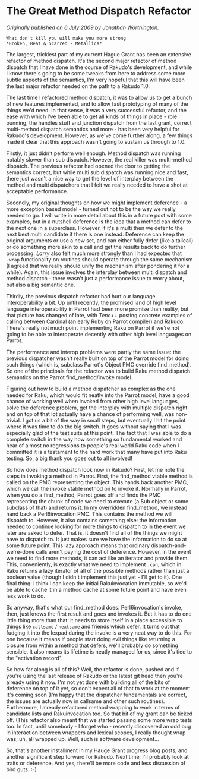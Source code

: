 # The Great Method Dispatch Refactor
    
*Originally published on [6 July 2009](https://use-perl.github.io/user/JonathanWorthington/journal/39239/) by Jonathan Worthington.*

````
What don't kill you will make you more strong
*Broken, Beat & Scarred - Metallica*
````

The largest, trickiest part of my current Hague Grant has been an extensive refactor of method dispatch. It's the second major refactor of method dispatch that I have done in the course of Rakudo's development, and while I know there's going to be some tweaks from here to address some more subtle aspects of the semantics, I'm very hopeful that this will have been the last major refactor needed on the path to a Rakudo 1.0.

The last time I refactored method dispatch, it was to allow us to get a bunch of new features implemented, and to allow fast prototyping of many of the things we'd need. In that sense, it was a very successful refactor, and the ease with which I've been able to get all kinds of things in place - role punning, the handles stuff and junction dispatch from the last grant, correct multi-method dispatch semantics and more - has been very helpful for Rakudo's development. However, as we've come further along, a few things made it clear that this approach wasn't going to sustain us through to 1.0.

Firstly, it just didn't perform well enough. Method dispatch was running notably slower than sub dispatch. However, the real killer was multi-method dispatch. The previous refactor had opened the door to getting the semantics correct, but while multi sub dispatch was running nice and fast, there just wasn't a nice way to get the level of interplay between the method and multi dispatchers that I felt we really needed to have a shot at acceptable performance.

Secondly, my original thoughts on how we might implement deference - a more exception based model - turned out not to be the way we really needed to go. I will write in more detail about this in a future post with some examples, but in a nutshell deference is the idea that a method can defer to the next one in a superclass. However, if it's a multi then we defer to the next best multi candidate if there is one instead. Deference can keep the original arguments or use a new set, and can either fully defer (like a tailcall) or do something more akin to a call and get the results back to do further processing. *Larry* also felt much more strongly than I had expected that `.wrap` functionality on routines should operate through the same mechanism (I agreed that we really should unify the mechanism after pondering it for a while). Again, this issue involves the interplay between multi dispatch and method dispatch - there wasn't just a performance issue to worry about, but also a big semantic one.

Thirdly, the previous dispatch refactor had hurt our language interoperability a bit. Up until recently, the promised land of high level language interoperability in Parrot had been more promise than reality, but that picture has changed of late, with *Tene*++ posting concrete examples of calling between Cardinal (an early Ruby on Parrot compiler) and Rakudo. There's really not much point implementing Raku on Parrot if we're not going to be able to interoperate decently with other high level languages on Parrot.

The performance and interop problems were partly the same issue: the previous dispatcher wasn't really built on top of the Parrot model for doing such things (which is, subclass Parrot's Object PMC override find_method). So one of the principals for the refactor was to build Raku method dispatch semantics on the Parrot find_method/invoke model.

Figuring out how to build a method dispatcher as complex as the one needed for Raku, which would fit neatly into the Parrot model, have a good chance of working well when invoked from other high level languages, solve the deference problem, get the interplay with multiple dispatch right and on top of that lot actually have a chance of performing well, was non-trivial. I got us a bit of the way in small steps, but eventually I hit the point where it was time to do the big switch. It goes without saying that I was especially glad of the test suite at this point. The fact that I was able to do a complete switch in the way how something so fundamental worked and hear of almost no regressions to people's real world Raku code when I committed it is a testament to the hard work that many have put into Raku testing. So, a big thank you goes out to all involved!

So how does method dispatch look now in Rakudo? First, let me note the steps in invoking a method in Parrot. First, the find_method vtable method is called on the PMC representing the object. This hands back another PMC, which we call the invoke vtable method on to invoke it. Normally in Parrot, when you do a find_method, Parrot goes off and finds the PMC representing the chunk of code we need to execute (a Sub object or some subclass of that) and returns it. In my overridden find_method, we instead hand back a Perl6invocation PMC. This contains the method we will dispatch to. However, it also contains something else: the information needed to continue looking for more things to dispatch to in the event we later are asked to defer. That is, it doesn't find all of the things we might have to dispatch to. It just makes sure we have the information to do so at some future point. This lazy approach means that ordinary dispatch-and-we're-done calls aren't paying the cost of deference. However, in the event we need to find more methods, it can act like an iterator and provide them. This, conveniently, is exactly what we need to implement `.can`, which in Raku returns a lazy iterator of all of the possible methods rather than just a boolean value (though I didn't implement this just yet - I'll get to it). One final thing: I think I can keep the initial Rakuinvocation immutable, so we'd be able to cache it in a method cache at some future point and have even less work to do.

So anyway, that's what our find_method does. Perl6invocation's invoke, then, just knows the first result and goes and invokes it. But it has to do one little thing more than that: it needs to store itself in a place accessible to things like `callsame` / `nextsame` and friends which defer. It turns out that fudging it into the lexpad during the invoke is a very neat way to do this. For one because it means if people start doing evil things like returning a closure from within a method that defers, we'll probably do something sensible. It also means its lifetime is neatly managed for us, since it's tied to the "activation record".

So how far along is all of this? Well, the refactor is done, pushed and if you're using the last release of Rakudo or the latest git head then you're already using it now. I'm not yet done with building all of the bits of deference on top of it yet, so don't expect all of that to work at the moment. It's coming soon (I'm happy that the dispatcher fundamentals are correct, the issues are actually now in callsame and other such routines). Furthermore, I already refactored method wrapping to work in terms of candidate lists and Rakuinvocation too. So that bit of my grant can be ticked off. (This refactor also meant that we started passing some more wrap tests too. In fact, until somebody - I forget who - recently discovered an odd bug in interaction between wrappers and lexical scopes, I really thought wrap was, uh, all wrapped up. Well, such is software development...

So, that's another installment in my Hauge Grant progress blog posts, and another significant step forward for Rakudo. Next time, I'll probably look at traits or deference. And yes, there'll be more code and less discussion of bird guts. :-)
